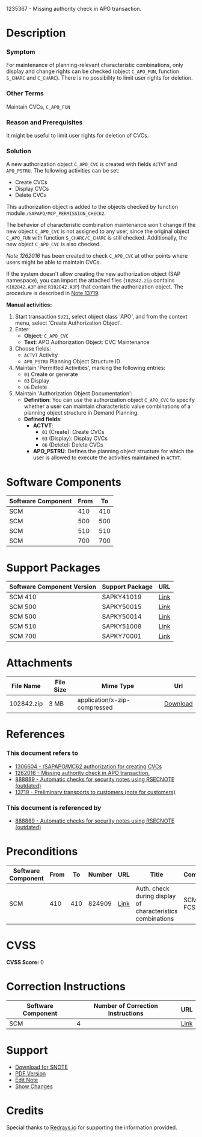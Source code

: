 1235367 - Missing authority check in APO transaction.

# Description

### Symptom
For maintenance of planning-relevant characteristic combinations, only display and change rights can be checked (object `C_APO_FUN`, function `S_CHARC` and `C_CHARC`). There is no possibility to limit user rights for deletion.

### Other Terms
Maintain CVCs, `C_APO_FUN`

### Reason and Prerequisites
It might be useful to limit user rights for deletion of CVCs.

### Solution
A new authorization object `C_APO_CVC` is created with fields `ACTVT` and `APO_PSTRU`. The following activities can be set:
- Create CVCs
- Display CVCs
- Delete CVCs

This authorization object is added to the objects checked by function module `/SAPAPO/MCP_PERMISSION_CHECK2`.

The behavior of characteristic combination maintenance won't change if the new object `C_APO_CVC` is not assigned to any user, since the original object `C_APO_FUN` with function `S_CHARC/C_CHARC` is still checked. Additionally, the new object `C_APO_CVC` is also checked.

*Note 1262016* has been created to check `C_APO_CVC` at other points where users might be able to maintain CVCs.

If the system doesn't allow creating the new authorization object (SAP namespace), you can import the attached files (`102842.zip` contains `K102842.A3P` and `R102842.A3P`) that contain the authorization object. The procedure is described in [Note 13719](https://me.sap.com/notes/13719).

**Manual activities:**
1. Start transaction `SU21`, select object class 'APO', and from the context menu, select 'Create Authorization Object'.
2. Enter:
   - **Object**: `C_APO_CVC`
   - **Text**: APO Authorization Object: CVC Maintenance
3. Choose fields:
   - `ACTVT` Activity
   - `APO_PSTRU` Planning Object Structure ID
4. Maintain 'Permitted Activities', marking the following entries:
   - `01` Create or generate
   - `03` Display
   - `06` Delete
5. Maintain 'Authorization Object Documentation':
   - **Definition**: You can use the authorization object `C_APO_CVC` to specify whether a user can maintain characteristic value combinations of a planning object structure in Demand Planning.
   - **Defined fields**:
     - **ACTVT**: 
       - `01` (Create): Create CVCs
       - `03` (Display): Display CVCs
       - `06` (Delete): Delete CVCs
     - **APO_PSTRU**: Defines the planning object structure for which the user is allowed to execute the activities maintained in `ACTVT`.

# Software Components

| Software Component | From | To |
|--------------------|------|----|
| SCM                | 410  | 410|
| SCM                | 500  | 500|
| SCM                | 510  | 510|
| SCM                | 700  | 700|

# Support Packages

| Software Component Version | Support Package | URL                                                                                      |
|----------------------------|-----------------|------------------------------------------------------------------------------------------|
| SCM 410                    | SAPKY41019      | [Link](https://me.sap.com/supportpackage/SAPKY41019)                                     |
| SCM 500                    | SAPKY50015      | [Link](https://me.sap.com/supportpackage/SAPKY50015)                                     |
| SCM 500                    | SAPKY50014      | [Link](https://me.sap.com/supportpackage/SAPKY50014)                                     |
| SCM 510                    | SAPKY51008      | [Link](https://me.sap.com/supportpackage/SAPKY51008)                                     |
| SCM 700                    | SAPKY70001      | [Link](https://me.sap.com/supportpackage/SAPKY70001)                                     |

# Attachments

| File Name | File Size | Mime Type                     | Url                                                                                                                                                                      |
|-----------|-----------|-------------------------------|--------------------------------------------------------------------------------------------------------------------------------------------------------------------------|
| 102842.zip| 3 MB      | application/x-zip-compressed  | [Download](https://userapps.support.sap.com/sap/support/sapnotes/public/services/attachment.htm?iv_key=012006153200000325002008&iv_version=0007&iv_guid=AC640ADD1E9A93479D96F93C37C79D08) |

# References

### This document refers to
- [1306604 - /SAPAPO/MC62 authorization for creating CVCs](https://me.sap.com/notes/1306604)
- [1262016 - Missing authority check in APO transaction.](https://me.sap.com/notes/1262016)
- [888889 - Automatic checks for security notes using RSECNOTE (outdated)](https://me.sap.com/notes/888889)
- [13719 - Preliminary transports to customers (note for customers)](https://me.sap.com/notes/13719)

### This document is referenced by
- [888889 - Automatic checks for security notes using RSECNOTE (outdated)](https://me.sap.com/notes/888889)

# Preconditions

| Software Component | From | To | Number  | URL                                                                                   | Title                                                          | Component           |
|--------------------|------|----|---------|---------------------------------------------------------------------------------------|----------------------------------------------------------------|---------------------|
| SCM                | 410  | 410| 824909  | [Link](https://me.sap.com/notes/824909)                                                | Auth. check during display of characteristics combinations     | SCM-APO-FCS-BF      |

# CVSS

**CVSS Score:** 0

# Correction Instructions

| Software Component | Number of Correction Instructions | URL                                         |
|--------------------|-----------------------------------|---------------------------------------------|
| SCM                | 4                                 | [Link](https://me.sap.com/corrins/0001235367/418) |

# Support

- [Download for SNOTE](https://notesdownloads.sap.com/note/0040000007218052017)
- [PDF Version](https://userapps.support.sap.com/sap/support/sfm/notes/print/0001235367?language=en-US&token=2DBC16B18645638AF74DAE2CD4C5F669)
- [Edit Note](https://me.sap.com/sap/support/notes/edit/0001235367)
- [Show Changes](https://me.sap.com/notesLatestChanges/0001235367/E/diff)

# Credits
Special thanks to [Redrays.io](https://redrays.io) for supporting the information provided.